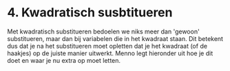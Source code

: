 # 4. Kwadratisch susbtitueren

Met kwadratisch substitueren bedoelen we niks meer dan 'gewoon' substitueren, maar dan bij variabelen die in het kwadraat staan. Dit betekent dus dat je na het substitueren moet opletten dat je het kwadraat (of de haakjes) op de juiste manier uitwerkt. Menno legt hieronder uit hoe je dit doet en waar je nu extra op moet letten.

```{iframe} https://www.youtube.com/embed/R6guNhEhknM?si=RKpMgLaKbjk6lWCZ
```
